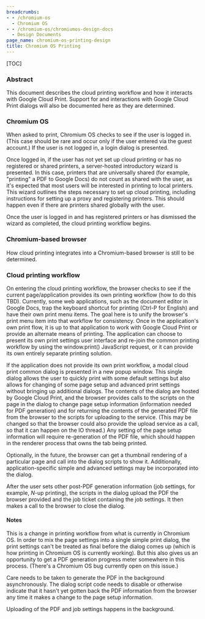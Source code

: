 ```yaml
---
breadcrumbs:
- - /chromium-os
  - Chromium OS
- - /chromium-os/chromiumos-design-docs
  - Design Documents
page_name: chromium-os-printing-design
title: Chromium OS Printing
---
```


[TOC]

### Abstract

This document describes the cloud printing workflow and how it interacts with
Google Cloud Print. Support for and interactions with Google Cloud Print dialogs
will also be documented here as they are determined.

### **Chromium OS**

When asked to print, Chromium OS checks to see if the user is logged in. (This
case should be rare and occur only if the user entered via the guest account.)
If the user is not logged in, a login dialog is presented.

Once logged in, if the user has not yet set up cloud printing or has no
registered or shared printers, a server-hosted introductory wizard is presented.
In this case, printers that are universally shared (for example, "printing" a
PDF to Google Docs) do not count as shared with the user, as it's expected that
most users will be interested in printing to local printers. This wizard
outlines the steps necessary to set up cloud printing, including instructions
for setting up a proxy and registering printers. This should happen even if
there are printers shared globally with the user.

Once the user is logged in and has registered printers or has dismissed the
wizard as completed, the cloud printing workflow begins.

### Chromium-based browser

How cloud printing integrates into a Chromium-based browser is still to be
determined.

### Cloud printing workflow

On entering the cloud printing workflow, the browser checks to see if the
current page/application provides its own printing workflow (how to do this
TBD). Currently, some web applications, such as the document editor in Google
Docs, trap the keyboard shortcut for printing (Ctrl-P for English) and have
their own print menu items. The goal here is to unify the browser's print menu
item into that workflow for consistency. Once in the application's own print
flow, it is up to that application to work with Google Cloud Print or provide an
alternate means of printing. The application can choose to present its own print
settings user interface and re-join the common printing workflow by using the
window.print() JavaScript request, or it can provide its own entirely separate
printing solution.

If the application does not provide its own print workflow, a modal cloud print
common dialog is presented in a new popup window. This single dialog allows the
user to quickly print with some default settings but also allows for changing of
some page setup and advanced print settings without bringing up additional
dialogs. The contents of the dialog are hosted by Google Cloud Print, and the
browser provides calls to the scripts on the page in the dialog to change page
setup information (information needed for PDF generation) and for returning the
contents of the generated PDF file from the browser to the scripts for uploading
to the service. (This may be changed so that the browser could also provide the
upload service as a call, so that it can happen on the IO thread.) Any setting
of the page setup information will require re-generation of the PDF file, which
should happen in the renderer process that owns the tab being printed.

Optionally, in the future, the browser can get a thumbnail rendering of a
particular page and call into the dialog scripts to show it. Additionally,
application-specific simple and advanced settings may be incorporated into the
dialog.

After the user sets other post-PDF generation information (job settings, for
example, *N*-up printing), the scripts in the dialog upload the PDF the browser
provided and the job ticket containing the job settings. It then makes a call to
the browser to close the dialog.

#### Notes

This is a change in printing workflow from what is currently in Chromium OS. In
order to mix the page settings into a single simple print dialog, the print
settings can't be treated as final before the dialog comes up (which is how
printing in Chromium OS is currently working). But this also gives us an
opportunity to get a PDF generation progress meter somewhere in this process.
(There's a Chromium OS bug currently open on this issue.)

Care needs to be taken to generate the PDF in the background asynchronously. The
dialog script code needs to disable or otherwise indicate that it hasn't yet
gotten back the PDF information from the browser any time it makes a change to
the page setup information.

Uploading of the PDF and job settings happens in the background.
